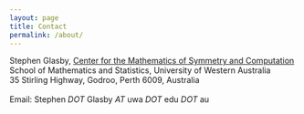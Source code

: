 ```yaml
---
layout: page
title: Contact
permalink: /about/
---
```


Stephen Glasby, [Center for the Mathematics of Symmetry and Computation](https://cmsc.io)<br />
School of Mathematics and Statistics, University of Western Australia<br />
35 Stirling Highway, Godroo, Perth 6009, Australia<br />
<br />
Email: Stephen *DOT* Glasby *AT* uwa *DOT* edu *DOT* au